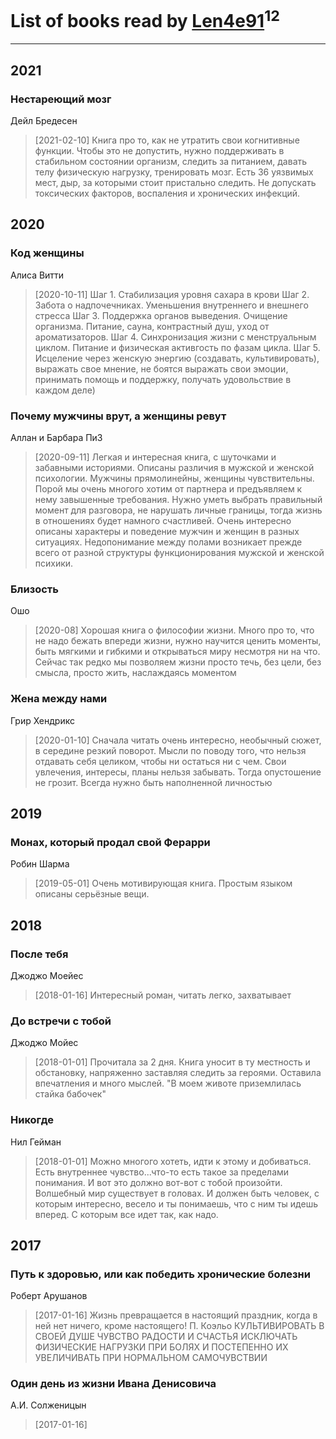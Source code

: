 # List of books read by [Len4e91](http://openid.yandex.ru/Len4e91/)<sup>12</sup>
---

## 2021

### Нестареющий мозг
Дейл Бредесен
> [2021-02-10] Книга про то, как не утратить свои когнитивные функции. Чтобы это не допустить, нужно поддерживать в стабильном состоянии организм, следить за питанием, давать телу физическую нагрузку, тренировать мозг. Есть 36 уязвимых мест, дыр, за которыми стоит пристально следить. Не допускать токсических факторов, воспаления и хронических инфекций.



## 2020

### Код женщины
Алиса Витти
> [2020-10-11] Шаг 1. Стабилизация уровня сахара в крови
> Шаг 2. Забота о надпочечниках. Уменьшения внутреннего и внешнего стресса
> Шаг 3. Поддержка органов выведения. Очищение организма. Питание, сауна, контрастный душ, уход от ароматизаторов. 
> Шаг 4. Синхронизация жизни с менструальным циклом. Питание и физическая активгость по фазам цикла. 
> Шаг 5. Исцеление через женскую энергию (создавать, культивировать), выражать свое мнение, не боятся выражать свои эмоции, принимать помощь и поддержку, получать удовольствие в каждом деле)


### Почему мужчины врут, а женщины ревут
Аллан и Барбара ПиЗ
> [2020-09-11] Легкая и интересная книга, с шуточками и забавными историями. Описаны различия в мужской и женской психологии. Мужчины прямолинейны, женщины чувствительны. Порой мы очень многого хотим от партнера и предъявляем к нему завышенные требования. Нужно уметь выбрать правильный момент для разговора, не нарушать личные границы, тогда жизнь в отношениях будет намного счастливей. Очень интересно описаны характеры и поведение мужчин и женщин в разных ситуациях. Недопонимание между полами возникает прежде всего от разной структуры функционирования мужской и женской психики.


### Близость
Ошо
> [2020-08] Хорошая книга о философии жизни. Много про то, что не надо бежать впереди жизни, нужно научится ценить моменты, быть мягкими и гибкими и открываться миру несмотря ни на что. Сейчас так редко мы позволяем жизни просто течь, без цели, без смысла, просто жить, наслаждаясь моментом


### Жена между нами
Грир Хендрикс
> [2020-01-10] Сначала читать очень интересно, необычный сюжет, в середине резкий поворот. Мысли по поводу того, что нельзя отдавать себя целиком, чтобы ни остаться ни с чем. Свои увлечения, интересы, планы нельзя забывать. Тогда опустошение не грозит. Всегда нужно быть наполненной личностью



## 2019

### Монах, который продал свой Ферарри
Робин Шарма
> [2019-05-01] Очень мотивирующая книга. Простым языком описаны серьёзные вещи.



## 2018

### После тебя
Джоджо Моейес
> [2018-01-16] Интересный роман, читать легко, захватывает


### До встречи с тобой
Джоджо Мойес
> [2018-01-01] Прочитала за 2 дня. Книга уносит в ту местность и обстановку, напряженно заставляя следить за героями. Оставила впечатления и много мыслей. "В моем животе приземлилась стайка бабочек"


### Никогде
Нил Гейман
> [2018-01-01] Можно многого хотеть, идти к этому и добиваться. Есть внутреннее чувство...что-то есть такое за пределами понимания. И вот это должно вот-вот с тобой произойти. Волшебный мир существует в головах. И должен быть человек, с которым интересно, весело и ты понимаешь, что с ним ты идешь вперед. С которым все идет так, как надо.



## 2017

### Путь к здоровью, или как победить хронические болезни
Роберт Арушанов
> [2017-01-16] Жизнь превращается в настоящий праздник, когда в ней нет ничего, кроме настоящего!
> П. Коэльо
> КУЛЬТИВИРОВАТЬ В СВОЕЙ ДУШЕ ЧУВСТВО РАДОСТИ И СЧАСТЬЯ
> ИСКЛЮЧАТЬ ФИЗИЧЕСКИЕ НАГРУЗКИ ПРИ БОЛЯХ И ПОСТЕПЕННО ИХ УВЕЛИЧИВАТЬ ПРИ НОРМАЛЬНОМ САМОЧУВСТВИИ


### Один день из жизни Ивана Денисовича
А.И. Солженицын
> [2017-01-16] 



